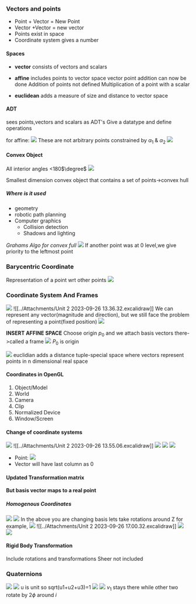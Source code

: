 ### Vectors and points

- Point + Vector = New Point
- Vector +Vector = new vector
- Points exist in space
- Coordinate system gives a number


#### Spaces
- **vector**
	consists of vectors and scalars
	
- **affine**
	includes points to vector space
	vector point addition can now be done
	Addition of points not defined
	Multiplication of a point with a scalar
	
- **euclidean**
	adds a measure of size and distance to vector space


#### ADT

sees points,vectors and scalars as ADT's
Give a datatype and define operations

for affine:
![](../Attachments/Unit%202-20230926.png)
These are not arbitrary points
constrained by $\alpha_1$ & $\alpha_2$
![](../Attachments/Unit%202-20230926-1.png)

#### Convex Object

All interior angles <180$\degree$
![](../Attachments/Unit%202-20230926-2.png)

Smallest dimension convex object that contains a set of points->convex hull

##### Where is it used
- geometry
- robotic path planning
- Computer graphics
	- Collision detection
	- Shadows and lighting




*Grahams Algo for convex full*
![](../Attachments/Unit%202-20230926-3.png)
If another point was at 0 level,we give priority to the leftmost point

### Barycentric Coordinate

Representation of a point wrt other points
![](../Attachments/Unit%202-20230926-4.png)


### Coordinate System And Frames

![](../Attachments/Unit%202-20230926-5.png)
![[../Attachments/Unit 2 2023-09-26 13.36.32.excalidraw]]
We can represent any vector(magnitude and direction), but we still face the problem of representing a point(fixed position)
![](../Attachments/Unit%202-20230926-6.png)

**INSERT AFFINE SPACE**
Choose origin $p_0$ and we attach basis vectors there->called a frame
![](../Attachments/Unit%202-20230926-7.png)
$P_0$ is origin

![](../Attachments/Unit%202-20230926-8.png)
euclidian adds a distance tuple-special space where vectors represent points in n dimensional real space

#### Coordinates in OpenGL
1) Object/Model
2) World 
3) Camera
4) Clip
5) Normalized Device 
6) Window/Screen

#### Change of coordinate systems
![](../Attachments/Unit%202-20230926-9.png)
![[../Attachments/Unit 2 2023-09-26 13.55.06.excalidraw]]
![](../Attachments/Unit%202-20230926-10.png)
![](../Attachments/Unit%202-20230926-11.png)
![](../Attachments/Unit%202-20230926-12.png)

- Point: 
	![](../Attachments/Unit%202-20230926-13.png)
- Vector will have last column as 0


#### Updated Transformation matrix

**But basis vector maps to a real point**
##### Homogenous Coordinates
![](../Attachments/Unit%202-20230926-14.png)
![](../Attachments/Unit%202-20230926-15.png)
In the above you are changing basis
lets take rotations around Z for example, 
![](../Attachments/Unit%202-20230926-19.png)
![[../Attachments/Unit 2 2023-09-26 17.00.32.excalidraw]]
![](../Attachments/Unit%202-20230926-20.png)
![](../Attachments/Unit%202-20230926-21.png)

#### Rigid Body Transformation

Include rotations and transformations
Sheer not included


### Quaternions
![](../Attachments/Unit%202-20230926-16.png)
![](../Attachments/Unit%202-20230926-17.png)
u is unit so sqrt(u1+u2+u3)=1
![](../Attachments/Pasted%20image%2020230926164414.png)
![](../Attachments/Unit%202-20230926-18.png)
$v_1$ stays there while other two rotate by 2$\phi$ around $i$




